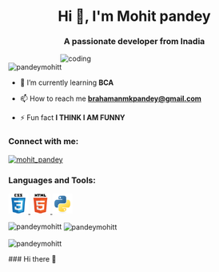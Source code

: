  [](https://github.com/Pandeymohitt/Pandeymohitt/commit/7970ae8182f20c8a0b98cfbe8da98ee423cc4894)
<h1 align="center">Hi 👋, I'm Mohit pandey</h1>
<h3 align="center">A passionate developer from Inadia</h3>
<img align="right" alt="coding" width="400" src="https://www.google.com/url?sa=i&url=https%3A%2F%2Fgithub.com%2Frudrabarad%2FGifs&psig=AOvVaw1XSR1_I7IeFCb13R0BUspM&ust=1714574190219000&source=images&cd=vfe&opi=89978449&ved=0CBEQjRxqFwoTCPjaqOyU6oUDFQAAAAAdAAAAABAE">
<p align="left"> <img src="https://komarev.com/ghpvc/?username=pandeymohitt&label=Profile%20views&color=0e75b6&style=flat" alt="pandeymohitt" /> </p>

- 🌱 I’m currently learning **BCA**

- 📫 How to reach me **brahamanmkpandey@gmail.com**

- ⚡ Fun fact **I THINK I AM FUNNY**

<h3 align="left">Connect with me:</h3>
<p align="left">
<a href="https://instagram.com/mohit_pandey" target="blank"><img align="center" src="https://raw.githubusercontent.com/rahuldkjain/github-profile-readme-generator/master/src/images/icons/Social/instagram.svg" alt="mohit_pandey" height="30" width="40" /></a>
</p>

<h3 align="left">Languages and Tools:</h3>
<p align="left"> <a href="https://www.w3schools.com/css/" target="_blank" rel="noreferrer"> <img src="https://raw.githubusercontent.com/devicons/devicon/master/icons/css3/css3-original-wordmark.svg" alt="css3" width="40" height="40"/> </a> <a href="https://www.w3.org/html/" target="_blank" rel="noreferrer"> <img src="https://raw.githubusercontent.com/devicons/devicon/master/icons/html5/html5-original-wordmark.svg" alt="html5" width="40" height="40"/> </a> <a href="https://www.python.org" target="_blank" rel="noreferrer"> <img src="https://raw.githubusercontent.com/devicons/devicon/master/icons/python/python-original.svg" alt="python" width="40" height="40"/> </a> </p>

<p><img align="left" src="https://github-readme-stats.vercel.app/api/top-langs?username=pandeymohitt&show_icons=true&locale=en&layout=compact" alt="pandeymohitt" /></p>

<p>&nbsp;<img align="center" src="https://github-readme-stats.vercel.app/api?username=pandeymohitt&show_icons=true&locale=en" alt="pandeymohitt" /></p>

<p><img align="center" src="https://github-readme-streak-stats.herokuapp.com/?user=pandeymohitt&" alt="pandeymohitt" /></p>### Hi there 👋

<!--
**Pandeymohitt/Pandeymohitt** is a ✨ _special_ ✨ repository because its `README.md` (this file) appears on your GitHub profile.

Here are some ideas to get you started:

- 🔭 I’m currently working on ...
- 🌱 I’m currently learning ...
- 👯 I’m looking to collaborate on ...
- 🤔 I’m looking for help with ...
- 💬 Ask me about ...
- 📫 How to reach me: ...
- 😄 Pronouns: ...
- ⚡ Fun fact: ...
-->
